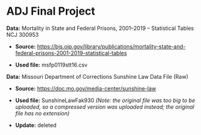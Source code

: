# ADJ Final Project


**Data:** Mortality in State and Federal Prisons, 2001–2019 – Statistical Tables  NCJ 300953

* **Source:** https://bjs.ojp.gov/library/publications/mortality-state-and-federal-prisons-2001-2019-statistical-tables

* **Used file:** msfp0119stt16.csv


**Data:** Missouri Department of Corrections Sunshine Law Data File (Raw)

* **Source:** https://doc.mo.gov/media-center/sunshine-law

* **Used file:** SunshineLawFak930 *(Note: the original file was too big to be uploaded, so a compressed version was uploaded instead; the original file has no extension)*

* **Update:** deleted
